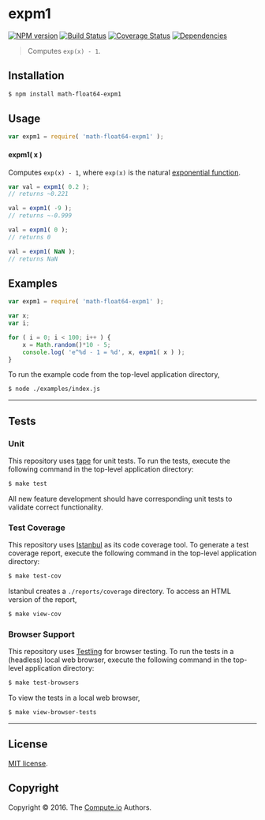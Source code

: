 expm1
===
[![NPM version][npm-image]][npm-url] [![Build Status][build-image]][build-url] [![Coverage Status][coverage-image]][coverage-url] [![Dependencies][dependencies-image]][dependencies-url]

> Computes `exp(x) - 1`.

## Installation

``` bash
$ npm install math-float64-expm1
```


## Usage

``` javascript
var expm1 = require( 'math-float64-expm1' );
```

#### expm1( x )

Computes `exp(x) - 1`, where `exp(x)` is the natural [exponential function][math-exp].

``` javascript
var val = expm1( 0.2 );
// returns ~0.221

val = expm1( -9 );
// returns ~-0.999

val = expm1( 0 );
// returns 0

val = expm1( NaN );
// returns NaN
```


## Examples

``` javascript
var expm1 = require( 'math-float64-expm1' );

var x;
var i;

for ( i = 0; i < 100; i++ ) {
	x = Math.random()*10 - 5;
	console.log( 'e^%d - 1 = %d', x, expm1( x ) );
}
```

To run the example code from the top-level application directory,

``` bash
$ node ./examples/index.js
```


---
## Tests

### Unit

This repository uses [tape][tape] for unit tests. To run the tests, execute the following command in the top-level application directory:

``` bash
$ make test
```

All new feature development should have corresponding unit tests to validate correct functionality.


### Test Coverage

This repository uses [Istanbul][istanbul] as its code coverage tool. To generate a test coverage report, execute the following command in the top-level application directory:

``` bash
$ make test-cov
```

Istanbul creates a `./reports/coverage` directory. To access an HTML version of the report,

``` bash
$ make view-cov
```


### Browser Support

This repository uses [Testling][testling] for browser testing. To run the tests in a (headless) local web browser, execute the following command in the top-level application directory:

``` bash
$ make test-browsers
```

To view the tests in a local web browser,

``` bash
$ make view-browser-tests
```

<!-- [![browser support][browsers-image]][browsers-url] -->


---
## License

[MIT license](http://opensource.org/licenses/MIT).


## Copyright

Copyright &copy; 2016. The [Compute.io][compute-io] Authors.


[npm-image]: http://img.shields.io/npm/v/math-float64-expm1.svg
[npm-url]: https://npmjs.org/package/math-float64-expm1

[build-image]: http://img.shields.io/travis/math-io/expm1/master.svg
[build-url]: https://travis-ci.org/math-io/float64-expm1

[coverage-image]: https://img.shields.io/codecov/c/github/math-io/float64-expm1/master.svg
[coverage-url]: https://codecov.io/github/math-io/float64-expm1?branch=master

[dependencies-image]: http://img.shields.io/david/math-io/float64-expm1.svg
[dependencies-url]: https://david-dm.org/math-io/float64-expm1

[dev-dependencies-image]: http://img.shields.io/david/dev/math-io/float64-expm1.svg
[dev-dependencies-url]: https://david-dm.org/dev/math-io/float64-expm1

[github-issues-image]: http://img.shields.io/github/issues/math-io/float64-expm1.svg
[github-issues-url]: https://github.com/math-io/float64-expm1/issues

[tape]: https://github.com/substack/tape
[istanbul]: https://github.com/gotwarlost/istanbul
[testling]: https://ci.testling.com

[compute-io]: https://github.com/compute-io/
[math-exp]: https://github.com/math-io/exp
